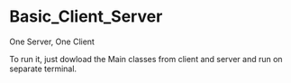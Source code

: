# Basic_Client_Server
 One Server, One Client
 
 To run it, just dowload the Main classes from client and server and run on separate terminal.

